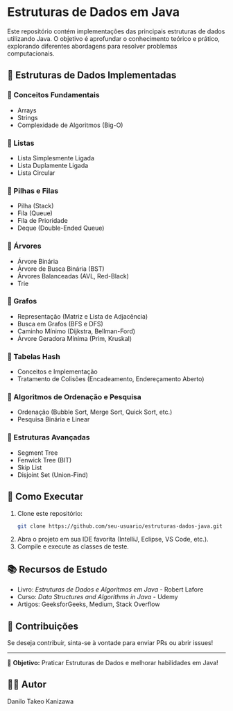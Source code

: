 # Estruturas de Dados em Java

Este repositório contém implementações das principais estruturas de dados utilizando Java. O objetivo é aprofundar o conhecimento teórico e prático, explorando diferentes abordagens para resolver problemas computacionais.

## 📌 Estruturas de Dados Implementadas

### 🔹 Conceitos Fundamentais
- Arrays
- Strings
- Complexidade de Algoritmos (Big-O)

### 🔹 Listas
- Lista Simplesmente Ligada
- Lista Duplamente Ligada
- Lista Circular

### 🔹 Pilhas e Filas
- Pilha (Stack)
- Fila (Queue)
- Fila de Prioridade
- Deque (Double-Ended Queue)

### 🔹 Árvores
- Árvore Binária
- Árvore de Busca Binária (BST)
- Árvores Balanceadas (AVL, Red-Black)
- Trie

### 🔹 Grafos
- Representação (Matriz e Lista de Adjacência)
- Busca em Grafos (BFS e DFS)
- Caminho Mínimo (Dijkstra, Bellman-Ford)
- Árvore Geradora Mínima (Prim, Kruskal)

### 🔹 Tabelas Hash
- Conceitos e Implementação
- Tratamento de Colisões (Encadeamento, Endereçamento Aberto)

### 🔹 Algoritmos de Ordenação e Pesquisa
- Ordenação (Bubble Sort, Merge Sort, Quick Sort, etc.)
- Pesquisa Binária e Linear

### 🔹 Estruturas Avançadas
- Segment Tree
- Fenwick Tree (BIT)
- Skip List
- Disjoint Set (Union-Find)

## 🚀 Como Executar

1. Clone este repositório:
   ```bash
   git clone https://github.com/seu-usuario/estruturas-dados-java.git
   ```
2. Abra o projeto em sua IDE favorita (IntelliJ, Eclipse, VS Code, etc.).
3. Compile e execute as classes de teste.

## 📚 Recursos de Estudo

- Livro: *Estruturas de Dados e Algoritmos em Java* - Robert Lafore
- Curso: *Data Structures and Algorithms in Java* - Udemy
- Artigos: GeeksforGeeks, Medium, Stack Overflow

## 📝 Contribuições

Se deseja contribuir, sinta-se à vontade para enviar PRs ou abrir issues!

---

📌 **Objetivo:** Praticar Estruturas de Dados e melhorar habilidades em Java!

## 👨‍💻 Autor
Danilo Takeo Kanizawa

